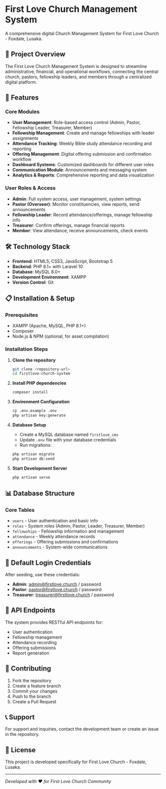 # First Love Church Management System

A comprehensive digital Church Management System for First Love Church - Foxdale, Lusaka.

## 🎯 Project Overview

The First Love Church Management System is designed to streamline administrative, financial, and operational workflows, connecting the central church, pastors, fellowship leaders, and members through a centralized digital platform.

## 🚀 Features

### Core Modules
- **User Management**: Role-based access control (Admin, Pastor, Fellowship Leader, Treasurer, Member)
- **Fellowship Management**: Create and manage fellowships with leader assignments
- **Attendance Tracking**: Weekly Bible study attendance recording and reporting
- **Offering Management**: Digital offering submission and confirmation workflow
- **Dashboard Systems**: Customized dashboards for different user roles
- **Communication Module**: Announcements and messaging system
- **Analytics & Reports**: Comprehensive reporting and data visualization

### User Roles & Access
- **Admin**: Full system access, user management, system settings
- **Pastor (Overseer)**: Monitor constituencies, view reports, send announcements
- **Fellowship Leader**: Record attendance/offerings, manage fellowship info
- **Treasurer**: Confirm offerings, manage financial reports
- **Member**: View attendance, receive announcements, check events

## 🛠️ Technology Stack

- **Frontend**: HTML5, CSS3, JavaScript, Bootstrap 5
- **Backend**: PHP 8.1+ with Laravel 10
- **Database**: MySQL 8.0+
- **Development Environment**: XAMPP
- **Version Control**: Git

## 📋 Installation & Setup

### Prerequisites
- XAMPP (Apache, MySQL, PHP 8.1+)
- Composer
- Node.js & NPM (optional, for asset compilation)

### Installation Steps

1. **Clone the repository**
   ```bash
   git clone <repository-url>
   cd firstlove-church-system
   ```

2. **Install PHP dependencies**
   ```bash
   composer install
   ```

3. **Environment Configuration**
   ```bash
   cp .env.example .env
   php artisan key:generate
   ```

4. **Database Setup**
   - Create a MySQL database named `firstlove_cms`
   - Update `.env` file with your database credentials
   - Run migrations:
   ```bash
   php artisan migrate
   php artisan db:seed
   ```

5. **Start Development Server**
   ```bash
   php artisan serve
   ```

## 📊 Database Structure

### Core Tables
- `users` - User authentication and basic info
- `roles` - System roles (Admin, Pastor, Leader, Treasurer, Member)
- `fellowships` - Fellowship information and management
- `attendance` - Weekly attendance records
- `offerings` - Offering submissions and confirmations
- `announcements` - System-wide communications

## 🔐 Default Login Credentials

After seeding, use these credentials:
- **Admin**: admin@firstlove.church / password
- **Pastor**: pastor@firstlove.church / password
- **Treasurer**: treasurer@firstlove.church / password

## 📱 API Endpoints

The system provides RESTful API endpoints for:
- User authentication
- Fellowship management
- Attendance recording
- Offering submissions
- Report generation

## 🤝 Contributing

1. Fork the repository
2. Create a feature branch
3. Commit your changes
4. Push to the branch
5. Create a Pull Request

## 📞 Support

For support and inquiries, contact the development team or create an issue in the repository.

## 📄 License

This project is developed specifically for First Love Church - Foxdale, Lusaka.

---
*Developed with ❤️ for First Love Church Community*
